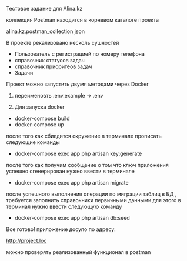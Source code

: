 Тестовое задание для Alina.kz

коллекция Postman находится в корневом каталоге проекта 

alina.kz.postman_collection.json


В проекте рекализовано несколь сушностей
- Пользователь с регистрацией по номеру телефона
- справочник статусов задач
- справочник приоритеов задач
- Задачи


Проект можно запустить двумя методами через Docker 

1) переименовть .env.example -> .env

2) Для запуска docker

- docker-compose build
- docker-compose up

после того как сбилдится окружение в терминале прописать следующие команды

- docker-compose exec app php artisan key:generate

после того как получим сообщение о том что ключ приложения успешно сгенерирован нужно ввести в терминале

- docker-compose exec app php artisan migrate

после успешного выполнения операции по миграции таблиц в БД , требуется заполнить справочники первичными данными 
для этого в терминал нужно ввести следующую команду

- docker-compose exec app php artisan db:seed

Все готово! приложение досупо по адресу: 

http://project.loc

можно проверять реализованный функционал в postman
